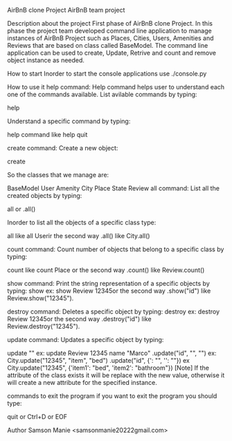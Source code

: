 AirBnB clone Project
AirBnB team project

Description about the project
First phase of AirBnB clone Project. In this phase the project team developed command line application to manage instances of AirBnB Project such as Places, Cities, Users, Amenities and Reviews that are based on class called BaseModel. The command line application can be used to create, Update, Retrive and count and remove object instance as needed.

How to start
Inorder to start the console applications use ./console.py

How to use it
help command: Help command helps user to understand each one of the commands available. List avilable commands by typing:

help

Understand a specific command by typing:

help command like help quit

create command: Create a new object:

create <object class>

So the classes that we manage are:

BaseModel
User
Amenity
City
Place
State
Review
all command: List all the created objects by typing:

all or .all()

Inorder to list all the objects of a specific class type:

all <class name> like all Userir the second way <class name>.all() like City.all()

count command: Count number of objects that belong to a specific class by typing:

count <class name> like count Place or the second way <class name>.count() like Review.count()

show command: Print the string representation of a specific objects by typing: show <class name> <id> ex: show Review 12345or the second way <class name>.show("id") like Review.show("12345").

destroy command: Deletes a specific object by typing: destroy <class name> <id> ex: destroy Review 12345or the second way <class name>.destroy("id") like Review.destroy("12345").

update command: Updates a specific object by typing:

update <class name> <id> <name> "<value>" ex: update Review 12345 name "Marco"
<class name>.update("id", "<name>", "<value>") ex: City.update("12345", "item", "bed")
<class name>.update("id", {'<name1>: "<value1>", '<name2>': "<value2>"}) ex City.update("12345", {'item1': "bed", 'item2': "bathroom"})
[Note] If the attribute of the class exists it will be replace with the new value, otherwise it will create a new attribute for the specified instance.

commands to exit the program if you want to exit the program you should type:

quit or Ctrl+D or EOF

Author
Samson Manie <samsonmanie20222gmail.com>
